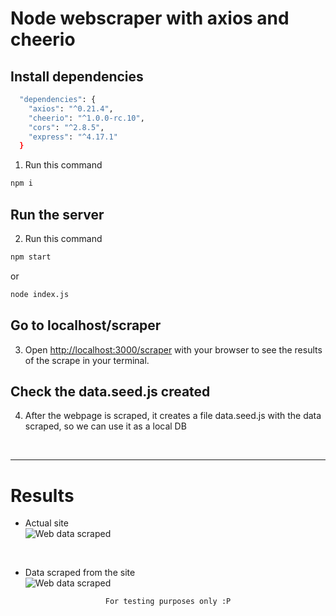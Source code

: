 # Node webscraper with axios and cheerio

## Install dependencies
```bash
  "dependencies": {
    "axios": "^0.21.4",
    "cheerio": "^1.0.0-rc.10",
    "cors": "^2.8.5",
    "express": "^4.17.1"
  }
```

1. Run this command
```bash
npm i
```

## Run the server

2. Run this command

```bash
npm start
```
or

```bash
node index.js
```

## Go to localhost/scraper

3. Open [http://localhost:3000/scraper](http://localhost:3000/scraper) with your browser to see the results of the scrape in your terminal.

## Check the data.seed.js created

4. After the webpage is scraped, it creates a file data.seed.js with the data scraped, so we can use it as a local DB

<br>
<hr> 

# Results
- Actual site <br>
![Web data scraped](https://user-images.githubusercontent.com/14861253/177007945-8d224eb5-f966-4c3b-bd66-a28b80d23b97.png)
<br>

- Data scraped from the site<br>
![Web data scraped](https://user-images.githubusercontent.com/14861253/177007928-66aa675b-df9c-40b7-848f-263f7f8444cd.png)


<div align="center">

```
For testing purposes only :P
```

</div>
